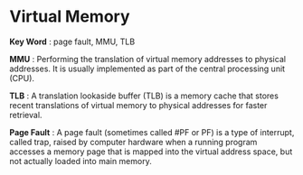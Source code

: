 # Virtual Memory

**Key Word** : page fault, MMU, TLB

**MMU** : Performing the translation of virtual memory addresses to physical addresses. It is usually implemented as part of the central processing unit (CPU).

**TLB** : A translation lookaside buffer (TLB) is a memory cache that stores recent translations of virtual memory to physical addresses for faster retrieval.

**Page Fault** : A page fault (sometimes called #PF or PF) is a type of interrupt, called trap, raised by computer hardware when a running program accesses a memory page that is mapped into the virtual address space, but not actually loaded into main memory.